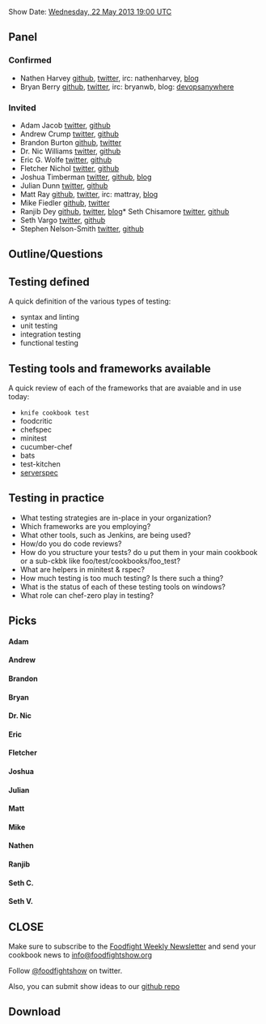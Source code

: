 Show Date:  [Wednesday, 22 May 2013 19:00 UTC](http://www.timeanddate.com/worldclock/fixedtime.html?msg=Food+Fight+Show+-+Testing+In+Practice&iso=20130521T15&p1=1928)

Panel<a name="panel"></a>
-----

### Confirmed
* Nathen Harvey [github](http://github.com/nathenharvey), [twitter](http://twitter.com/nathenharvey), irc: nathenharvey, [blog](http://nathenharvey.com)
* Bryan Berry [github](http://github.com/bryanwb), [twitter](http://twitter.com/bryanwb), irc: bryanwb, blog: [devopsanywhere](http://devopsanywhere.blogspot.com)


### Invited
* Adam Jacob [twitter](http://twitter.com/adamhjk), [github](http://gitub.com/adamhjk)
* Andrew Crump [twitter](https://twitter.com/acrmp), [github](http://github.com/acrmp)
* Brandon Burton [github](http://github.com/solarce), [twitter](https://twitter.com/solarce)
* Dr. Nic Williams [twitter](https://twitter.com/drnic), [github](https://twitter.com/drnic)
* Eric G. Wolfe [twitter](https://twitter.com/#!/atomic_penguin), [github](http://github.com/atomic-penguin)
* Fletcher Nichol [twitter](http://twitter.com/fnichol), [github](https://github.com/fnichol)
* Joshua Timberman [twitter](https://twitter.com/jtimberman), [github](http://github.com/jtimberman), [blog](http://jtimberman.housepub.org/)
* Julian Dunn [twitter](https://twitter.com/julian_dunn), [github](https://github.com/juliandunn)
* Matt Ray [github](http://github.com/mattray), [twitter](http://twitter.com/mattray), irc: mattray, [blog](http://www.leastresistance.net/)
* Mike Fiedler [github](http://github.com/miketheman), [twitter](http://twitter.com/mikefiedler)
* Ranjib Dey [github](https://github.com/ranjib), [twitter](https://twitter.com/ranjibdey), [blog](http://ranjib.posterous.com/)* Seth Chisamore [twitter](https://twitter.com/schisamo), [github](http://github.com/schisamo)
* Seth Vargo [twitter](https://twitter.com/sethvargo), [github](http://github.com/sethvargo)
* Stephen Nelson-Smith [twitter](https://twitter.com/lordcope), [github](http://github.com/lordcope)

Outline/Questions
-----------------
## Testing defined
A quick definition of the various types of testing:

* syntax and linting
* unit testing
* integration testing
* functional testing

## Testing tools and frameworks available

A quick review of each of the frameworks that are avaiable and in use today:

* `knife cookbook test`
* foodcritic
* chefspec
* minitest
* cucumber-chef
* bats
* test-kitchen
* [serverspec](http://serverspec.org/)

## Testing in practice

* What testing strategies are in-place in your organization?
* Which frameworks are you employing?
* What other tools, such as Jenkins, are being used?
* How/do you do code reviews?
* How do you structure your tests? do u put them in your main cookbook or a sub-ckbk like
foo/test/cookbooks/foo_test?
* What are helpers in minitest & rspec?
* How much testing is too much testing?  Is there such a thing?
* What is the status of each of these testing tools on windows?
* What role can chef-zero play in testing?

Picks<a name="picks"></a>
-----

#### Adam

#### Andrew

#### Brandon

#### Bryan  

#### Dr. Nic

#### Eric

#### Fletcher

#### Joshua

#### Julian

#### Matt

#### Mike

#### Nathen

#### Ranjib

#### Seth C.

#### Seth V.



CLOSE
-----

Make sure to subscribe to the [Foodfight Weekly Newsletter](http://bit.ly/ffsmail) and send your cookbook
news to info@foodfightshow.org

Follow [@foodfightshow](http://twitter.com/foodfightshow) on twitter.

Also, you can submit show ideas to our [github repo](https://github.com/foodfight/showz)



Download
--------

